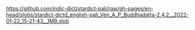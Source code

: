 https://github.com/indic-dict/stardict-pali/raw/gh-pages/en-head/slobs/stardict-dictd_english-pali_Ven_A_P_Buddhadatta-2.4.2__2022-01-22_15-21-43__1MB.slob  
